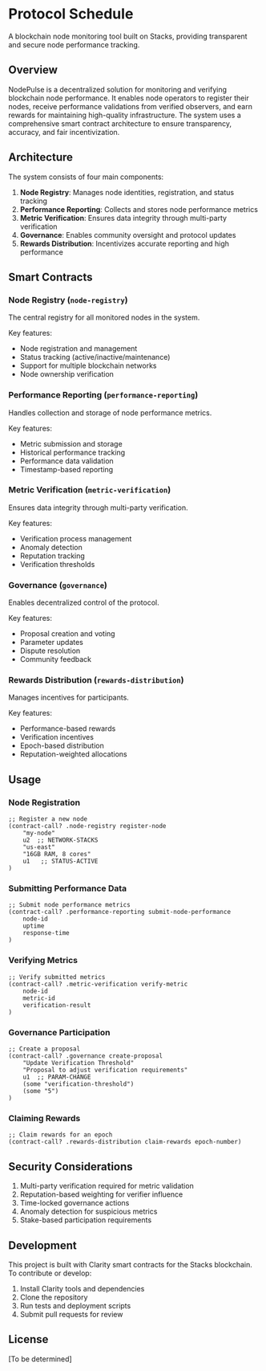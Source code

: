 # Protocol Schedule

A blockchain node monitoring tool built on Stacks, providing transparent and secure node performance tracking.

## Overview

NodePulse is a decentralized solution for monitoring and verifying blockchain node performance. It enables node operators to register their nodes, receive performance validations from verified observers, and earn rewards for maintaining high-quality infrastructure. The system uses a comprehensive smart contract architecture to ensure transparency, accuracy, and fair incentivization.

## Architecture

The system consists of four main components:

1. **Node Registry**: Manages node identities, registration, and status tracking
2. **Performance Reporting**: Collects and stores node performance metrics
3. **Metric Verification**: Ensures data integrity through multi-party verification
4. **Governance**: Enables community oversight and protocol updates
5. **Rewards Distribution**: Incentivizes accurate reporting and high performance

## Smart Contracts

### Node Registry (`node-registry`)

The central registry for all monitored nodes in the system.

Key features:
- Node registration and management
- Status tracking (active/inactive/maintenance)
- Support for multiple blockchain networks
- Node ownership verification

### Performance Reporting (`performance-reporting`)

Handles collection and storage of node performance metrics.

Key features:
- Metric submission and storage
- Historical performance tracking
- Performance data validation
- Timestamp-based reporting

### Metric Verification (`metric-verification`)

Ensures data integrity through multi-party verification.

Key features:
- Verification process management
- Anomaly detection
- Reputation tracking
- Verification thresholds

### Governance (`governance`)

Enables decentralized control of the protocol.

Key features:
- Proposal creation and voting
- Parameter updates
- Dispute resolution
- Community feedback

### Rewards Distribution (`rewards-distribution`)

Manages incentives for participants.

Key features:
- Performance-based rewards
- Verification incentives
- Epoch-based distribution
- Reputation-weighted allocations

## Usage

### Node Registration

```clarity
;; Register a new node
(contract-call? .node-registry register-node
    "my-node"
    u2  ;; NETWORK-STACKS
    "us-east"
    "16GB RAM, 8 cores"
    u1   ;; STATUS-ACTIVE
)
```

### Submitting Performance Data

```clarity
;; Submit node performance metrics
(contract-call? .performance-reporting submit-node-performance
    node-id
    uptime
    response-time
)
```

### Verifying Metrics

```clarity
;; Verify submitted metrics
(contract-call? .metric-verification verify-metric
    node-id
    metric-id
    verification-result
)
```

### Governance Participation

```clarity
;; Create a proposal
(contract-call? .governance create-proposal
    "Update Verification Threshold"
    "Proposal to adjust verification requirements"
    u1  ;; PARAM-CHANGE
    (some "verification-threshold")
    (some "5")
)
```

### Claiming Rewards

```clarity
;; Claim rewards for an epoch
(contract-call? .rewards-distribution claim-rewards epoch-number)
```

## Security Considerations

1. Multi-party verification required for metric validation
2. Reputation-based weighting for verifier influence
3. Time-locked governance actions
4. Anomaly detection for suspicious metrics
5. Stake-based participation requirements

## Development

This project is built with Clarity smart contracts for the Stacks blockchain. To contribute or develop:

1. Install Clarity tools and dependencies
2. Clone the repository
3. Run tests and deployment scripts
4. Submit pull requests for review

## License

[To be determined]